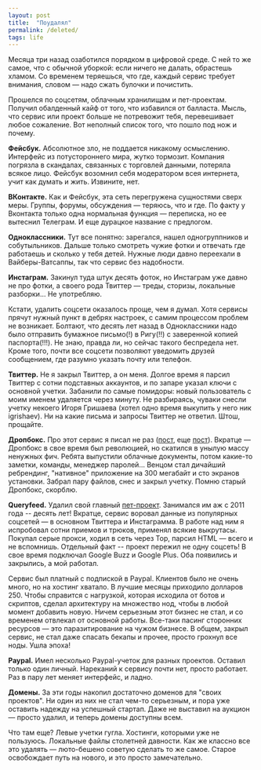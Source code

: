 ```yaml
---
layout: post
title:  "Поудалял"
permalink: /deleted/
tags: life
---
```


Месяца три назад озаботился порядком в цифровой среде. С ней то же самое, что с
обычной уборкой: если ничего не далать, обрастешь хламом. Со временем теряешься,
что где, каждый сервис требует внимания, словом — надо сжать булочки и
почистить.

Прошелся по соцсетям, облачным хранилищам и пет-проектам. Получил обалденный
кайф от того, что избавился от балласта. Мысль, что сервис или проект больше не
потревожит тебя, перевешивает любое сожаление. Вот неполный список того, что
пошло под нож и почему.

**Фейсбук.** Абсолютное зло, не поддается никакому осмыслению. Интерфейс из
потустороннего мира, жутко тормозит. Компания погрязла в скандалах, связанных с
торговлей данными, потеряла всякое лицо. Фейсбук возомнил себя модератором всея
интернета, учит как думать и жить. Извините, нет.

**ВКонтакте.** Как и Фейсбук, эта сеть перегружена сущностями сверх
меры. Группы, форумы, обсуждения — теряюсь, что и где. По факту у Вконтакта
только одна нормальная функция — переписка, но ее вытеснил Телеграм. И еще
дурацкое название с предлогом.

**Одноклассники.** Тут все понятно: зарегался, нашел одногруппников и
собутыльников. Дальше только смотреть чужие фотки и отвечать где работаешь и
сколько у тебя детей. Нужные люди давно переехали в Вайберы-Ватсаппы, так что
сервис без надобности.

**Инстаграм.** Закинул туда штук десять фоток, но Инстаграм уже давно не про
фотки, а своего рода Твиттер — треды, сторизы, локальные разборки... Не
употребляю.

Кстати, удалить соцсети оказалось проще, чем я думал. Хотя сервисы прячут нужный
пункт в дебрях настроек, с самим процессом проблем не возникает. Болтают, что
десять лет назад в Одноклассники надо было отправить бумажное письмо(!) в
Ригу(!!) с заверенной копией паспорта(!!!). Не знаю, правда ли, но сейчас такого
беспредела нет. Кроме того, почти все соцсети позволяют уведомить друзей
сообщением, где разумно указать почту или телефон.

**Твиттер.** Не я закрыл Твиттер, а он меня. Долгое время я парсил Твиттер с
сотни подставных аккаунтов, и по запаре указал ключи с основной учетки. Забанили
по самые помидоры: новый пользователь с моим именем удаляется через минуту. Не
разбираясь, чуваки снесли учетку некоего Игоря Гришаева (хотел одно время
выкупить у него ник igrishaev). Ни на какие письма и запросы Твиттер не
ответил. Штош, прощайте.

[dropbox1]:/dropbox-ui/
[dropbox2]:/design-dropbox/

**Дропбокс.** Про этот сервис я писал не раз ([пост][dropbox1], еще
[пост][dropbox2]). Вкратце — Дропбокс в свое время был революцией, но скатился в
унылую массу ненужных фич. Ребята выпустили облачные документы, потом какие-то
заметки, команды, менеджер паролей... Венцом стал дичайший ребрендинг,
"нативное" приложение на 300 мегабайт и сто экранов установки. Забрал пару
файлов, снес и закрыл учетку. Помню старый Дропбокс, скорблю.

[queryfeed]:/tag/queryfeed/

**Queryfeed.** Удалил свой главный [пет-проект][queryfeed]. Занимался им аж с
2011 года -- десять лет! Вкратце, сервис воровал данные из популярных соцсетей —
в основном Твиттера и Инстаграмма. В работе над ним я испробовал сотни приемов и
трюков, применял всякие выкрутасы. Покупал серые прокси, ходил в сеть через Тор,
парсил HTML — всего и не вспомнишь. Отдельный факт -- проект пережил не одну
соцсеть! В свое время подключал Google Buzz и Google Plus. Оба появились и
закрылись, а мой работал.

Сервис был платный с подпиской в Paypal. Клиентов было не очень много, но на
хостинг хватало. В лучшие месяцы приходило долларов 250. Чтобы справится с
нагрузкой, которая исходила от ботов и скриптов, сделал архитектуру на множество
нод, чтобы в любой момент добавить новую. Ничем серьезным этот бизнес не стал, и
со временем отвлекал от основной работы. Все-таки пасинг сторонних ресурсов —
это паразитирование на чужом бизнесе. В общем, закрыл сервис, не стал даже
спасать бекапы и прочее, просто грохнул все ноды. Ушла эпоха!

**Paypal.** Имел несколько Paypal-учеток для разных проектов. Оставил только
один личный. Нареканий к сервису почти нет, просто работает. Раз в пару лет
меняет интерфейс, и ладно.

**Домены.** За эти годы накопил достаточно доменов для "своих проектов". Ни один
из них не стал чем-то серьезным, и пора уже оставить надежду на успешный
стартап. Даже не выставил на аукцион — просто удалил, и теперь домены доступны
всем.

Что там еще? Левые учетки гугла. Хостинги, которыми уже не пользуюсь. Локальные
файлы столетней давности. Как же классно все это удалять — люто-бешено советую
сделать то же самое. Старое освобождает путь на нового, и это просто
замечательно.
